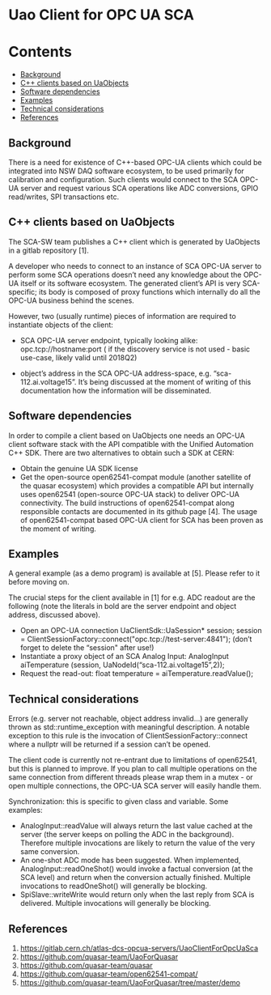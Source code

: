 # Uao Client for OPC UA SCA

# Contents

* [Background](#background)
* [C++ clients based on UaObjects](#uaobject-clients)
* [Software dependencies](#software-dependencies)
* [Examples](#examples)
* [Technical considerations](#technical-considerations)
* [References](#references)

## Background

There is a need for existence of C++-based OPC-UA clients which could be integrated into NSW DAQ software ecosystem, to be used primarily for calibration and configuration. Such clients would connect to the SCA OPC-UA server and request various SCA operations like ADC conversions, GPIO read/writes, SPI transactions etc.

## C++ clients based on UaObjects

The SCA-SW team publishes a C++ client which is generated by UaObjects in a gitlab repository [1].

A developer who needs to connect to an instance of SCA OPC-UA server to perform some SCA operations doesn’t need any knowledge about the OPC-UA itself or its software ecosystem. The generated client’s API is very SCA-specific; its body is composed of proxy functions which internally do all the OPC-UA business behind the scenes.

However, two (usually runtime) pieces of information are required to instantiate objects of the client:

* SCA OPC-UA server endpoint, typically looking alike: opc.tcp://hostname:port ( if  the discovery service is not used - basic use-case, likely valid until 2018Q2)

* object’s address in the SCA OPC-UA address-space, e.g. “sca-112.ai.voltage15”. It’s being discussed at the moment of writing of this documentation how the information will be disseminated.

## Software dependencies

In order to compile a client based on UaObjects one needs an OPC-UA client software stack with the API compatible with the Unified Automation C++ SDK. There are two alternatives to obtain such a SDK at CERN:

* Obtain the genuine UA SDK license
* Get the open-source open62541-compat module (another satellite of the quasar ecosystem) which provides a compatible API but internally uses open62541 (open-source OPC-UA stack) to deliver OPC-UA connectivity. The build instructions of open62541-compat along responsible contacts are documented in its github page [4]. The usage of open62541-compat based OPC-UA client for SCA has been proven as the moment of writing.

## Examples

A general example (as a demo program) is available at [5]. Please refer to it before moving on.

The crucial steps for the client available in [1] for e.g. ADC readout are the following (note the literals in bold are the server endpoint and object address, discussed above).

* Open an OPC-UA connection
UaClientSdk::UaSession* session;
session = ClientSessionFactory::connect("opc.tcp://test-server:4841");
(don’t forget to delete the “session" after use!)
* Instantiate a proxy object of an SCA Analog Input:
AnalogInput  aiTemperature (session, UaNodeId(“sca-112.ai.voltage15”,2));
* Request the read-out:
float temperature = aiTemperature.readValue();

## Technical considerations

Errors (e.g. server not reachable, object address invalid…) are generally thrown as std::runtime_exception with meaningful description. A notable exception to this rule is the invocation of  ClientSessionFactory::connect where a nullptr will be returned if a session can’t be opened.

The client code is currently not re-entrant due to limitations of open62541, but this is planned to improve. If you plan to call multiple operations on the same connection from different threads please wrap them in a mutex - or open multiple connections, the OPC-UA SCA server will easily handle them.

Synchronization: this is specific to given class and variable. Some examples:

* AnalogInput::readValue will always return the last value cached at the server (the server keeps on polling the ADC in the background). Therefore multiple invocations are likely to return the value of the very same conversion.
* An one-shot ADC mode has been suggested. When implemented, AnalogInput::readOneShot() would invoke a factual conversion (at the SCA level) and return when the conversion actually finished. Multiple invocations to readOneShot() will generally be blocking.
* SpiSlave::writeWrite would return only when the last reply from SCA is delivered. Multiple invocations will generally be blocking.

## References
1.  https://gitlab.cern.ch/atlas-dcs-opcua-servers/UaoClientForOpcUaSca
2.  https://github.com/quasar-team/UaoForQuasar
3.  https://github.com/quasar-team/quasar
4.  https://github.com/quasar-team/open62541-compat/
5.  https://github.com/quasar-team/UaoForQuasar/tree/master/demo